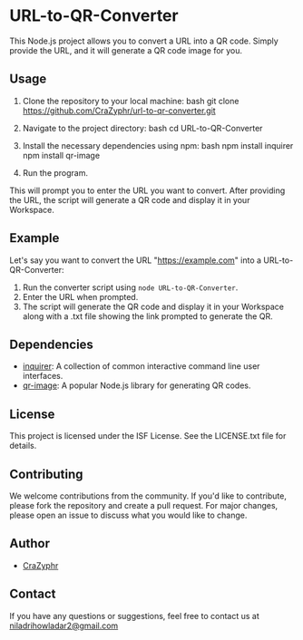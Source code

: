# URL-to-QR-Converter
This Node.js project allows you to convert a URL into a QR code. Simply provide the URL, and it will generate a QR code image for you.

## Usage

1. Clone the repository to your local machine:
   bash
   git clone https://github.com/CraZyphr/url-to-qr-converter.git
   

2. Navigate to the project directory:
   bash
   cd URL-to-QR-Converter
   

3. Install the necessary dependencies using npm:
   bash
   npm install inquirer
   npm install qr-image
   

5. Run the program.
   

This will prompt you to enter the URL you want to convert. After providing the URL, the script will generate a QR code and display it in your Workspace.

## Example

Let's say you want to convert the URL "https://example.com" into a URL-to-QR-Converter:

1. Run the converter script using `node URL-to-QR-Converter`.
2. Enter the URL when prompted.
3. The script will generate the QR code and display it in your Workspace along with a .txt file showing the link prompted to generate the QR.

## Dependencies

- [inquirer]([https://www.npmjs.com/package/qrcode](https://www.npmjs.com/package/inquirer)): A collection of common interactive command line user interfaces.
- [qr-image](https://www.npmjs.com/package/qr-image):  A popular Node.js library for generating QR codes.

## License

This project is licensed under the ISF License. See the LICENSE.txt file for details.

## Contributing

We welcome contributions from the community. If you'd like to contribute, please fork the repository and create a pull request. For major changes, please open an issue to discuss what you would like to change.

## Author

- [CraZyphr](https://github.com/CraZyphr)

## Contact

If you have any questions or suggestions, feel free to contact us at niladrihowladar2@gmail.com


